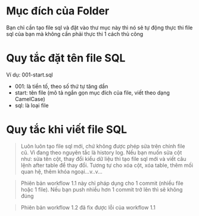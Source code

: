 # Mục đích của Folder

Bạn chỉ cần tạo file sql và đặt vào thư mục này thì nó sẽ tự động thực thi file sql của bạn mà không cần phải thực thi 1 cách thủ công

# Quy tắc đặt tên file SQL

Ví dụ: 001-start.sql

- 001: là tiền tố, theo số thứ tự tăng dần
- start: tên file (mô tả ngắn gọn mục đích của file, viết theo dạng CamelCase)
- sql: là loại file

# Quy tắc khi viết file SQL

> Luôn luôn tạo file sql mới, chứ không được phép sửa trên chính file cũ. Vì đang theo nguyên tắc là history log. Nếu bạn muốn sửa cột như: sửa tên cột, thay đổi kiểu dữ liệu thì tạo file sql mới và viết câu lệnh after table để thay đổi. Tương tự cho xóa cột, xóa table, thêm mối quan hệ, thêm khóa ngoại...v..v...

> Phiên bản workflow 1.1 này chỉ pháp dụng cho 1 commit (nhiều file hoặc 1 file). Nếu bạn push nhiều hơn 1 commit trở lên thì sẽ không đúng

> Phiên bản workflow 1.2 đã fix được lỗi của workflow 1.1
